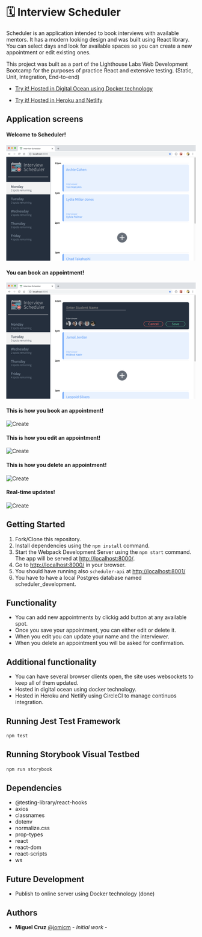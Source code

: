 # 🗓 Interview Scheduler

Scheduler is an application intended to book interviews with available mentors. It has a modern looking design and was built using React library. 
You can select days and look for available spaces so you can create a new appointment or edit existing ones.

This project was built as a part of the Lighthouse Labs Web Development Bootcamp for the purposes of practice React and extensive testing. (Static, Unit, Integration, End-to-end)

- <a href="http://159.203.41.87:8000/" target="_blank">Try it! Hosted in Digital Ocean using Docker technology</a>

- <a href="https://youthful-jones-cbf1ec.netlify.com/" target="_blank">Try it! Hosted in Heroku and Netlify</a>

## Application screens

#### Welcome to Scheduler!
![Welcome](/docs/welcome.png)

#### You can book an appointment!
![Appointment](/docs/appointment.png)

#### This is how you book an appointment!
![Create](/docs/create-appointment.gif)

#### This is how you edit an appointment!
![Create](/docs/edit-appointment.gif)

#### This is how you delete an appointment!
![Create](/docs/delete-appointment.gif)

#### Real-time updates!
![Create](/docs/websockets.gif)


## Getting Started

1. Fork/Clone this repository.
2. Install dependencies using the `npm install` command.
3. Start the Webpack Development Server using the `npm start` command. The app will be served at <http://localhost:8000/>.
4. Go to <http://localhost:8000/> in your browser.
5. You should have running also `scheduler-api` at <http://localhost:8001/>
6. You have to have a local Postgres database named scheduler_development.

## Functionality

- You can add new appointments by clickig add button at any available spot.
- Once you save your appointment, you can either edit or delete it.
- When you edit you can update your name and the interviewer.
- When you delete an appointment you will be asked for confirmation.

## Additional functionality

- You can have several browser clients open, the site uses websockets to keep all of them updated.
- Hosted in digital ocean using docker technology. 
- Hosted in Heroku and Netlify using CircleCI to manage continuos integration.

## Running Jest Test Framework

```sh
npm test
```

## Running Storybook Visual Testbed

```sh
npm run storybook
```

## Dependencies

- @testing-library/react-hooks
- axios
- classnames
- dotenv
- normalize.css
- prop-types
- react
- react-dom
- react-scripts
- ws

## Future Development

- Publish to online server using Docker technology (done)

## Authors

* **Miguel Cruz** [@jomicm](https://github.com/jomicm) - *Initial work* - 
